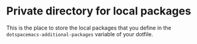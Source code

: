 # Private directory for local packages

This is the place to store the local packages that you define in
the `dotspacemacs-additional-packages` variable of your dotfile.
